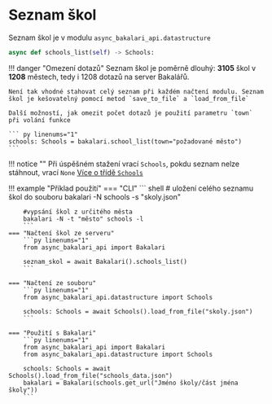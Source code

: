 # Seznam škol

Seznam škol je v modulu `async_bakalari_api.datastructure`

``` py
async def schools_list(self) -> Schools:
```

!!! danger "Omezení dotazů"
    Seznam škol je poměrně dlouhý: **3105** škol v **1208** městech, tedy i 1208 dotazů na server Bakalářů.
    
    Není tak vhodné stahovat celý seznam při každém načtení modulu. Seznam škol je kešovatelný pomocí metod `save_to_file` a `load_from_file`

    Další možností, jak omezit počet dotazů je použití parametru `town` při volání funkce

    ``` py linenums="1"
    schools: Schools = bakalari.school_list(town="požadované město")
    ```

!!! notice ""
    Při úspěšném stažení vrací `Schools`, pokdu seznam nelze stáhnout, vrací `None`
[Více o třídě `Schools`](../bakalari/schools.md)

!!! example "Příklad použití"
    === "CLI"
        ``` shell
        # uložení celého seznamu škol do souboru
        bakalari -N schools -s "skoly.json"

        #vypsání škol z určitého města
        bakalari -N -t "město" schools -l
        ```
    === "Načtení škol ze serveru"
        ```py linenums="1"
        from async_bakalari_api import Bakalari

        seznam_skol = await Bakalari().schools_list()
        ```

    === "Načtení ze souboru"
        ```py linenums="1"
        from async_bakalari_api.datastructure import Schools

        schools: Schools = await Schools().load_from_file("skoly.json")
        ```

    === "Použití s Bakalari"
        ```py linenums="1"
        from async_bakalari_api import Bakalari
        from async_bakalari_api.datastructure import Schools

        schools: Schools = await Schools().load_from_file("schools_data.json")
        bakalari = Bakalari(schools.get_url("Jméno školy/část jména školy"))
        ```
